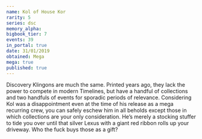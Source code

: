 ```yaml
---
name: Kol of House Kor
rarity: 5
series: dsc
memory_alpha:
bigbook_tier: 7
events: 39
in_portal: true
date: 31/01/2019
obtained: Mega
mega: true
published: true
---
```


Discovery Klingons are much the same. Printed years ago, they lack the power to compete in modern Timelines, but have a handful of collections and two handfuls of events for sporadic periods of relevance. Considering Kol was a disappointment even at the time of his release as a mega recurring crew, you can safely eschew him in all beholds except those in which collections are your only consideration. He’s merely a stocking stuffer to tide you over until that silver Lexus with a giant red ribbon rolls up your driveway. Who the fuck buys those as a gift?
